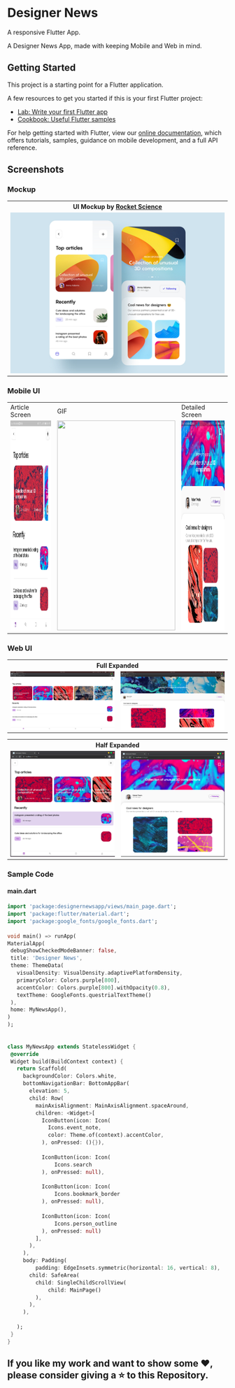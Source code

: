 # Designer News
A responsive Flutter App.

A Designer News App, made with keeping Mobile and Web in mind.

## Getting Started

This project is a starting point for a Flutter application.

A few resources to get you started if this is your first Flutter project:

- [Lab: Write your first Flutter app](https://flutter.dev/docs/get-started/codelab)
- [Cookbook: Useful Flutter samples](https://flutter.dev/docs/cookbook)

For help getting started with Flutter, view our
[online documentation](https://flutter.dev/docs), which offers tutorials,
samples, guidance on mobile development, and a full API reference.

## Screenshots

### Mockup
<table>
  <th> 
    UI Mockup by 
    <a href = "https://dribbble.com/shots/7032030-News-app-design/attachments/32143?mode=media">
      Rocket Science
    </a> 
  </th>
  
  <tr>
  <td><img src='ss/mockup.jpg'>
  </td>
  </tr>
</table>


### Mobile UI
<table>
  <tr>
  <td>Article Screen </td>
   <td>GIF </td>
  <td>Detailed Screen </td>
  </tr>
  
  <tr>
  <td><img src='ss/andro_ss1.png' height=480  width=270 ></td>
  <td><img src='ss/andro_pre.gif' height=480  width=270></td>
  <td><img src='ss/andro_ss2.jpg' height=480  width=270></td>
   </tr>
    
  </table>
  
  ### Web UI
  
 <table>
  <th colspan=2> Full Expanded </th>
  <tr>
    <td>
      <img src='ss/web_full_1.png'>
    </td>
    <td>
      <img src='ss/web_full_2.png'>
    </td>
  </tr>
 </table>
 
  <table>
  <th colspan=2> Half Expanded </th>
  <tr>
    <td>
      <img src='ss/web_half_1.png'>
    </td>
    <td>
      <img src='ss/web_half_2.png'>
    </td>
  </tr>
 </table>
 
 ### Sample Code
 
 #### main.dart
 
 ```main.dart
 import 'package:designernewsapp/views/main_page.dart';
import 'package:flutter/material.dart';
import 'package:google_fonts/google_fonts.dart';

void main() => runApp(
MaterialApp(
  debugShowCheckedModeBanner: false,
  title: 'Designer News',
  theme: ThemeData(
    visualDensity: VisualDensity.adaptivePlatformDensity,
    primaryColor: Colors.purple[800],
    accentColor: Colors.purple[800].withOpacity(0.8),
    textTheme: GoogleFonts.questrialTextTheme()
  ),
  home: MyNewsApp(),
)
);


class MyNewsApp extends StatelessWidget {
  @override
  Widget build(BuildContext context) {
    return Scaffold(
      backgroundColor: Colors.white,
      bottomNavigationBar: BottomAppBar(
        elevation: 5,
        child: Row(
          mainAxisAlignment: MainAxisAlignment.spaceAround,
          children: <Widget>[
            IconButton(icon: Icon(
              Icons.event_note,
              color: Theme.of(context).accentColor,
            ), onPressed: (){}),

            IconButton(icon: Icon(
                Icons.search
            ), onPressed: null),

            IconButton(icon: Icon(
                Icons.bookmark_border
            ), onPressed: null),

            IconButton(icon: Icon(
                Icons.person_outline
            ), onPressed: null)
          ],
        ),
      ),
      body: Padding(
          padding: EdgeInsets.symmetric(horizontal: 16, vertical: 8),
        child: SafeArea(
          child: SingleChildScrollView(
              child: MainPage()
          ),
        ),
      ),

    );
  }
}
```

## If you like my work and want to show some ❤️, please consider giving a ⭐️ to this Repository.
